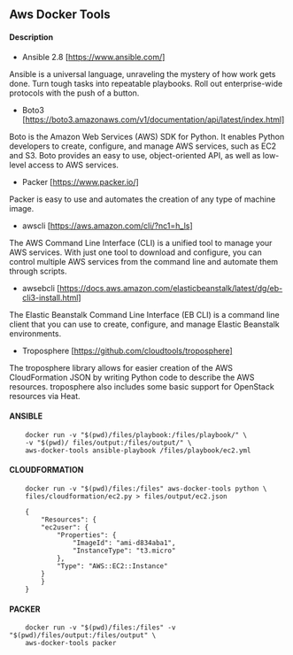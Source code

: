 
## Aws Docker Tools

#### Description

- Ansible 2.8 [https://www.ansible.com/]

Ansible is a universal language, unraveling the mystery of how work gets done. Turn tough tasks into repeatable playbooks. Roll out enterprise-wide protocols with the push of a button.

- Boto3 [https://boto3.amazonaws.com/v1/documentation/api/latest/index.html]

Boto is the Amazon Web Services (AWS) SDK for Python. It enables Python developers to create, configure, and manage AWS services, such as EC2 and S3. Boto provides an easy to use, object-oriented API, as well as low-level access to AWS services.

- Packer [https://www.packer.io/]

Packer is easy to use and automates the creation of any type of machine image. 

- awscli [https://aws.amazon.com/cli/?nc1=h_ls]

The AWS Command Line Interface (CLI) is a unified tool to manage your AWS services. With just one tool to download and configure, you can control multiple AWS services from the command line and automate them through scripts.

- awsebcli [https://docs.aws.amazon.com/elasticbeanstalk/latest/dg/eb-cli3-install.html]

The Elastic Beanstalk Command Line Interface (EB CLI) is a command line client that you can use to create, configure, and manage Elastic Beanstalk environments.

- Troposphere [https://github.com/cloudtools/troposphere]

The troposphere library allows for easier creation of the AWS CloudFormation JSON by writing Python code to describe the AWS resources. troposphere also includes some basic support for OpenStack resources via Heat.

#### ANSIBLE

```
	docker run -v "$(pwd)/files/playbook:/files/playbook/" \ 
	-v "$(pwd)/	files/output:/files/output/" \
	aws-docker-tools ansible-playbook /files/playbook/ec2.yml
```

#### CLOUDFORMATION

```
	docker run -v "$(pwd)/files:/files" aws-docker-tools python \ 
	files/cloudformation/ec2.py > files/output/ec2.json
```

```
	{
	    "Resources": {
		"ec2user": {
		    "Properties": {
		        "ImageId": "ami-d834aba1",
		        "InstanceType": "t3.micro"
		    },
		    "Type": "AWS::EC2::Instance"
		}
	    }
	}
```

#### PACKER
```
	docker run -v "$(pwd)/files:/files" -v "$(pwd)/files/output:/files/output" \
	aws-docker-tools packer
```
